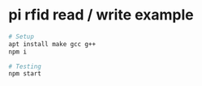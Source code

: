 # pi rfid read / write example

```bash
# Setup
apt install make gcc g++
npm i

# Testing
npm start
```
